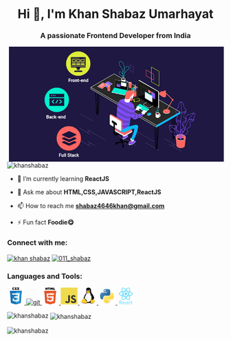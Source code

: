 <h1 align="center">Hi 👋, I'm Khan Shabaz Umarhayat</h1>
<h3 align="center">A passionate Frontend Developer from India</h3>
<img align="right" alt="coding" width="500" src="https://github.com/khanshabaz/khanshabaz/blob/main/full-stack-development.gif"/>
<p align="left"> <img src="https://komarev.com/ghpvc/?username=khanshabaz&label=Profile%20views&color=0e75b6&style=flat" alt="khanshabaz" /> </p>

- 🌱 I’m currently learning **ReactJS**

- 💬 Ask me about **HTML,CSS,JAVASCRIPT,ReactJS**

- 📫 How to reach me **shabaz4646khan@gmail.com**

- ⚡ Fun fact **Foodie😋**

<h3 align="left">Connect with me:</h3>
<p align="left">
<a href="https://linkedin.com/in/khan shabaz" target="blank"><img align="center" src="https://raw.githubusercontent.com/rahuldkjain/github-profile-readme-generator/master/src/images/icons/Social/linked-in-alt.svg" alt="khan shabaz" height="30" width="40" /></a>
<a href="https://instagram.com/011_shabaz" target="blank"><img align="center" src="https://raw.githubusercontent.com/rahuldkjain/github-profile-readme-generator/master/src/images/icons/Social/instagram.svg" alt="011_shabaz" height="30" width="40" /></a>
</p>

<h3 align="left">Languages and Tools:</h3>
<p align="left"> <a href="https://www.w3schools.com/css/" target="_blank" rel="noreferrer"> <img src="https://raw.githubusercontent.com/devicons/devicon/master/icons/css3/css3-original-wordmark.svg" alt="css3" width="40" height="40"/> </a> <a href="https://git-scm.com/" target="_blank" rel="noreferrer"> <img src="https://www.vectorlogo.zone/logos/git-scm/git-scm-icon.svg" alt="git" width="40" height="40"/> </a> <a href="https://www.w3.org/html/" target="_blank" rel="noreferrer"> <img src="https://raw.githubusercontent.com/devicons/devicon/master/icons/html5/html5-original-wordmark.svg" alt="html5" width="40" height="40"/> </a> <a href="https://developer.mozilla.org/en-US/docs/Web/JavaScript" target="_blank" rel="noreferrer"> <img src="https://raw.githubusercontent.com/devicons/devicon/master/icons/javascript/javascript-original.svg" alt="javascript" width="40" height="40"/> </a> <a href="https://www.linux.org/" target="_blank" rel="noreferrer"> <img src="https://raw.githubusercontent.com/devicons/devicon/master/icons/linux/linux-original.svg" alt="linux" width="40" height="40"/> </a> <a href="https://www.python.org" target="_blank" rel="noreferrer"> <img src="https://raw.githubusercontent.com/devicons/devicon/master/icons/python/python-original.svg" alt="python" width="40" height="40"/> </a> <a href="https://reactjs.org/" target="_blank" rel="noreferrer"> <img src="https://raw.githubusercontent.com/devicons/devicon/master/icons/react/react-original-wordmark.svg" alt="react" width="40" height="40"/> </a> </p>

<p><img align="left" src="https://github-readme-stats.vercel.app/api/top-langs?username=khanshabaz&show_icons=true&locale=en&layout=compact" alt="khanshabaz" /></p>

<p>&nbsp;<img align="center" src="https://github-readme-stats.vercel.app/api?username=khanshabaz&show_icons=true&locale=en" alt="khanshabaz" /></p>

<p><img align="center" src="https://github-readme-streak-stats.herokuapp.com/?user=khanshabaz&" alt="khanshabaz" /></p>
